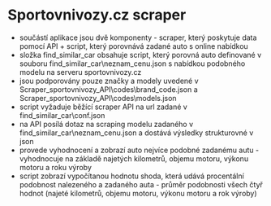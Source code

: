 # Sportovnivozy.cz scraper
- součástí aplikace jsou dvě komponenty - scraper, který poskytuje data pomocí API + script, který porovnává zadané auto s online nabídkou
- složka find_similar_car obsahuje script, který porovná auto definované v souboru find_similar_car\neznam_cenu.json s nabídkou podobného modelu na serveru sportovnivozy.cz
- jsou podporovány pouze značky a modely uvedené v Scraper_sportovnivozy_API\codes\brand_code.json a Scraper_sportovnivozy_API\codes\models.json
- script vyžaduje běžící scraper API na url zadané v find_similar_car\conf.json
- na API posílá dotaz na scraping modelu zadaného v find_similar_car\neznam_cenu.json a dostává výsledky strukturovné v json
- provede vyhodnocení a zobrazí auto nejvíce podobné zadanému autu - vyhodnocuje na základě najetých kilometrů, objemu motoru, výkonu motoru a roku výroby
- script zobrazí vypočítanou hodnotu shoda, která udává procentální podobnost nalezeného a zadaného auta - průměr podobnosti všech čtyř hodnot (najeté kilometrů, objemu motoru, výkonu motoru a rok výroby)

